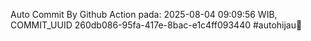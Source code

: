 Auto Commit By Github Action pada: 2025-08-04 09:09:56 WIB, COMMIT_UUID 260db086-95fa-417e-8bac-e1c4ff093440 #autohijau🗿
